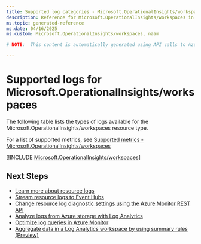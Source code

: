 ```yaml
---
title: Supported log categories - Microsoft.OperationalInsights/workspaces
description: Reference for Microsoft.OperationalInsights/workspaces in Azure Monitor Logs.
ms.topic: generated-reference
ms.date: 04/16/2025
ms.custom: Microsoft.OperationalInsights/workspaces, naam

# NOTE:  This content is automatically generated using API calls to Azure. Any edits made on these files will be overwritten in the next run of the script. 

---
```





# Supported logs for Microsoft.OperationalInsights/workspaces  
The following table lists the types of logs available for the Microsoft.OperationalInsights/workspaces resource type.
  
  
  
For a list of supported metrics, see [Supported metrics - Microsoft.OperationalInsights/workspaces](../supported-metrics/microsoft-operationalinsights-workspaces-metrics.md)  
  

  
[!INCLUDE [Microsoft.OperationalInsights/workspaces](~/reusable-content/ce-skilling/azure/includes/azure-monitor/reference/logs/microsoft-operationalinsights-workspaces-logs-include.md)]  
  

## Next Steps

* [Learn more about resource logs](/azure/azure-monitor/essentials/platform-logs-overview)
* [Stream resource logs to Event Hubs](/azure/azure-monitor/essentials/resource-logs#send-to-azure-event-hubs)
* [Change resource log diagnostic settings using the Azure Monitor REST API](/rest/api/monitor/diagnosticsettings)
* [Analyze logs from Azure storage with Log Analytics](/azure/azure-monitor/essentials/resource-logs#send-to-log-analytics-workspace)
* [Optimize log queries in Azure Monitor](/azure/azure-monitor/logs/query-optimization)
* [Aggregate data in a Log Analytics workspace by using summary rules (Preview)](/azure/azure-monitor/logs/summary-rules)